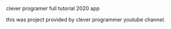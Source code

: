clever programer full tutorial 2020 app

this was project provided by clever programmer youtube channel.
